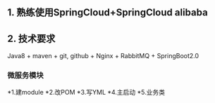 ## 1. 熟练使用SpringCloud+SpringCloud alibaba
## 2. 技术要求
   Java8 + maven + git, github + Nginx + RabbitMQ + SpringBoot2.0
   ### 微服务模块
   *1.建module
   *2.改POM
   *3.写YML
   *4.主启动
   *5.业务类
